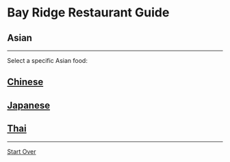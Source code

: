 # Bay Ridge Restaurant Guide
## Asian
---
Select a specific Asian food:
## [Chinese](asian/chinese.md)
## [Japanese](asian/japanese.md)
## [Thai](asian/thai.md)
---
[Start Over](../home.md)
